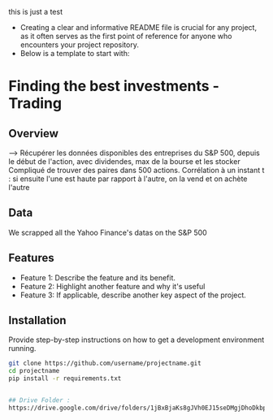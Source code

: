 this is just a test


* Creating a clear and informative README file is crucial for any project, as it often serves as the first point of reference for anyone who encounters your project repository.
* Below is a template to start with: 

# Finding the best investments - Trading

## Overview
--> Récupérer les données disponibles des entreprises du S&P 500, depuis le début de l'action, avec dividendes, max de la bourse et les stocker
Compliqué de trouver des paires dans 500 actions.
Corrélation à un instant t : si ensuite l'une est haute par rapport à l'autre, on la vend et on achète l'autre

## Data
We scrapped all the Yahoo Finance's datas on the S&P 500


## Features
- Feature 1: Describe the feature and its benefit.
- Feature 2: Highlight another feature and why it's useful
- Feature 3: If applicable, describe another key aspect of the project.

## Installation
Provide step-by-step instructions on how to get a development environment running.

```bash
git clone https://github.com/username/projectname.git
cd projectname
pip install -r requirements.txt


## Drive Folder :
https://drive.google.com/drive/folders/1jBxBjaKs8gJVh0EJ15seDMgjDhoDkbpm?usp=sharing
